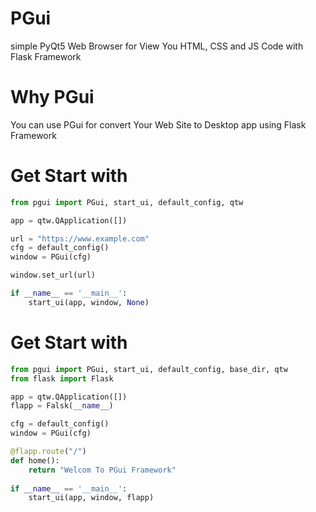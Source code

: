 # PGui
simple PyQt5 Web Browser for View You HTML, CSS and JS Code with Flask Framework

# Why PGui
You can use PGui for convert Your Web Site to Desktop app using Flask Framework

# Get Start with <web site>

```python
from pgui import PGui, start_ui, default_config, qtw

app = qtw.QApplication([])

url = "https://www.example.com"
cfg = default_config()
window = PGui(cfg)

window.set_url(url)

if __name__ == '__main__':
	start_ui(app, window, None)
```
# Get Start with <flask>
```python
from pgui import PGui, start_ui, default_config, base_dir, qtw
from flask import Flask

app = qtw.QApplication([])
flapp = Falsk(__name__)

cfg = default_config()
window = PGui(cfg)

@flapp.route("/")
def home():
    return "Welcom To PGui Framework"
    
if __name__ == '__main__':
	start_ui(app, window, flapp)
```
